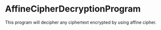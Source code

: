 AffineCipherDecryptionProgram
=============================

This program will decipher any ciphertext encrypted by using affine cipher.
